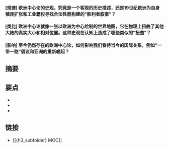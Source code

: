 #### [规律] 欧洲中心论的史观，究竟是一个客观的历史描述，还是19世纪欧洲为自身殖民扩张和工业霸权寻找合法性而构建的“胜利者叙事”？


#### [类比] 欧洲中心论就像一张以欧洲为中心绘制的世界地图，它在物理上扭曲了其他大陆的真实大小和相对位置。这种史观在认知上造成了哪些类似的“扭曲”？


#### [影响] 至今仍然存在的欧洲中心论，如何影响我们看待当今的国际关系，例如“一带一路”倡议和亚洲的重新崛起？


## 摘要


## 要点

- 
- 
- 

## 链接

- [[{h3_subfolder} MOC]]
